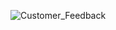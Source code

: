 ![Customer_Feedback](https://github.com/user-attachments/assets/c7a1dd34-de61-4b4b-817b-0e34e30ab215)
